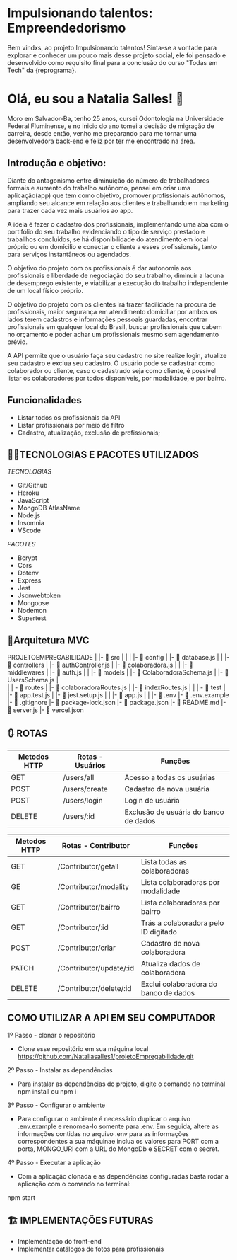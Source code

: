 # Impulsionando talentos: Empreendedorismo

Bem vindxs, ao projeto Impulsionando talentos! 
Sinta-se a vontade para explorar e conhecer um pouco mais desse projeto social, ele foi pensado e desenvolvido como requisito final para a conclusão do curso "Todas em Tech" da {reprograma}.



# Olá, eu sou a Natalia Salles! 👋
Moro em Salvador-Ba, tenho 25 anos, cursei Odontologia na Universidade Federal Fluminense, e no inicio do ano tomei a 
decisão de migração de carreira, desde então, venho me preparando para me tornar uma desenvolvedora back-end e feliz por 
ter me encontrado na área.


## Introdução e objetivo:

Diante do antagonismo entre diminuição do número de trabalhadores formais e aumento
do trabalho autônomo, pensei em criar uma aplicação(app) que tem como objetivo, promover profissionais autônomos, ampliando
seu alcance em relação aos clientes e trabalhando em marketing para trazer cada vez mais usuários ao app.

A ideia é fazer o cadastro dos profissionais, implementando uma aba com o portifólio do seu trabalho evidenciando o tipo de serviço prestado e traballhos concluidos,
se há disponibilidade do atendimento em local próprio ou em domícilio e conectar o cliente a esses profissionais, tanto para serviços instantâneos ou agendados.

O objetivo do projeto com os profissionais é dar autonomia aos profissionais e liberdade de negociação do seu trabalho, diminuir a lacuna de desemprego existente, e viabilizar a execução do trabalho
independente de um local físico próprio.

O objetivo do projeto com os clientes irá trazer facilidade na procura de profissionais, maior segurança em atendimento domiciliar por ambos os lados terem
cadastros e informações pessoais guardadas, encontrar profissionais em qualquer local do Brasil, buscar profissionais que cabem no orçamento e poder achar
um profissionais mesmo sem agendamento prévio.

A API permite que o usuário faça seu cadastro no site realize login, atualize seu cadastro e exclua seu cadastro. O usuário pode se cadastrar como colaborador ou cliente,
caso o cadastrado seja como cliente, é possível listar os colaboradores por todos disponíveis, por modalidade, e por bairro.


## Funcionalidades

- Listar todos os profissionais da API
- Listar profissionais por meio de filtro
- Cadastro, atualização, exclusão de profissionais;


## 👨‍💻TECNOLOGIAS E PACOTES UTILIZADOS
*TECNOLOGIAS*
- Git/Github
- Heroku
- JavaScript
- MongoDB AtlasName
- Node.js
- Insomnia
- VScode

*PACOTES* 
- Bcrypt
- Cors
- Dotenv
- Express
- Jest
- Jsonwebtoken
- Mongoose
- Nodemon
- Supertest

## 📂Arquitetura MVC
PROJETOEMPREGABILIDADE   |
   |-  📁 src
   |    |
   |    |- 📁 config
   |         |- 📑 database.js
   |
   |    |- 📁 controllers
   |         |- 📑 authController.js
   |         |- 📑 colaboradora.js
   |
   |    |- 📁 middlewares
   |         |- 📑 auth.js
   |
   |    |- 📁 models
   |         |- 📑 ColaboradoraSchema.js
   |         |- 📑 UsersSchema.js
   |     
   |    |  - 📁 routes
   |         |- 📑 colaboradoraRoutes.js
   |         |- 📑 indexRoutes.js
   |
   |    |  - 📁 test
   |         |- 📑 app.test.js
   |         |- 📑 jest.setup.js
   |
   |    |- 📑 app.js
   |
   |
   |- 📑 .env
   |- 📑 .env.example
   |- 📑 .gitignore
   |- 📑 package-lock.json
   |- 📑 package.json
   |- 📑 README.md
   |- 📑 server.js
   |- 📑 vercel.json

## 🔃 ROTAS

| Metodos HTTP|Rotas - Usuários| Funções                               
| -----------| ----------   | --------------------------------------|
| GET        |/users/all    | Acesso a todas os usuárias            |
| POST       |/users/create | Cadastro de nova usuária              |
| POST       |/users/login  | Login de usuária                      |
| DELETE     |/users/:id    | Exclusão de usuária do banco de dados |


| Metodos HTTP | Rotas - Contributor   | Funções                               
| -----------  | -------------------   | ------------------------------------- 
| GET          |/Contributor/getall    | Lista todas as colaboradoras          
| GE           |/Contributor/modality  | Lista colaboradoras por modalidade    
| GET          |/Contributor/bairro    | Lista colaboradoras por bairro        
| GET          |/Contributor/:id       | Trás a colaboradora pelo ID digitado  
| POST         |/Contributor/criar     | Cadastro de nova colaboradora         
| PATCH        |/Contributor/update/:id| Atualiza dados de colaboradora        
| DELETE       |/Contributor/delete/:id| Exclui colaboradora do banco de dados 

## COMO UTILIZAR A API EM SEU COMPUTADOR

1º Passo - clonar o repositório
- Clone esse repositório em sua máquina local
https://github.com/Nataliasalles1/projetoEmpregabilidade.git

2º Passo - Instalar as dependências
- Para instalar as dependências do projeto, digite o comando no terminal
npm install ou npm i

3º Passo - Configurar o ambiente
- Para configurar o ambiente é necessário duplicar o arquivo .env.example e renomea-lo somente para .env. Em seguida, altere as informações contidas no arquivo .env para as informações correspondentes a sua máquinae inclua os valores para PORT com a porta, MONGO_URI com a URL do MongoDb e SECRET com o secret.

4º Passo - Executar a aplicação
- Com a aplicação clonada e as dependências configuradas basta rodar a aplicação com o comando no terminal:

npm start
## 🏗️ IMPLEMENTAÇÕES FUTURAS
- Implementação do front-end
- Implementar catálogos de fotos para profissionais
